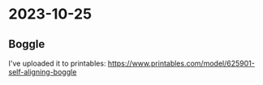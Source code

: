 # 2023-10-25

## Boggle

I've uploaded it to printables: https://www.printables.com/model/625901-self-aligning-boggle
